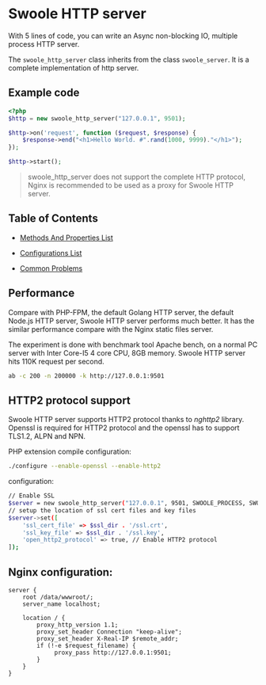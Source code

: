 # Swoole HTTP server

With 5 lines of code, you can write an Async non-blocking IO, multiple process HTTP server.

The `swoole_http_server` class inherits from the class `swoole_server`. It is a complete implementation of http server.

## Example code

```php
<?php 
$http = new swoole_http_server("127.0.0.1", 9501);

$http->on('request', function ($request, $response) {
    $response->end("<h1>Hello World. #".rand(1000, 9999)."</h1>");
});

$http->start();
```

> swoole_http_server does not support the complete HTTP protocol, Nginx is recommended to be used as a proxy for Swoole HTTP server.

## Table of Contents

* [Methods And Properties List](/modules/swoole-http-server/methods_properties.md)

* [Configurations List](/modules/swoole-http-server/configuration.md)

* [Common Problems](/modules/swoole-http-server/common-problems.md)

## Performance

Compare with PHP-FPM, the default Golang HTTP server, the default Node.js HTTP server, Swoole HTTP server performs much better. It has the similar performance compare with the Nginx static files server. 

The experiment is done with benchmark tool Apache bench, on a normal PC server with Inter Core-I5 4 core CPU, 8GB memory. Swoole HTTP server hits 110K request per second.

```bash
ab -c 200 -n 200000 -k http://127.0.0.1:9501
```
## HTTP2 protocol support

Swoole HTTP server supports HTTP2 protocol thanks to *nghttp2* library. Openssl is required for HTTP2 protocol and the openssl has to support TLS1.2, ALPN and NPN. 

PHP extension compile configuration:

```bash
./configure --enable-openssl --enable-http2
```

 configuration:

```bash
// Enable SSL
$server = new swoole_http_server("127.0.0.1", 9501, SWOOLE_PROCESS, SWOOLE_SOCK_TCP | SWOOLE_SSL);
// setup the location of ssl cert files and key files
$server->set([
    'ssl_cert_file' => $ssl_dir . '/ssl.crt',
    'ssl_key_file' => $ssl_dir . '/ssl.key',
    'open_http2_protocol' => true, // Enable HTTP2 protocol
]);
```

## Nginx configuration:

``` text
server {
    root /data/wwwroot/;
    server_name localhost;

    location / {
        proxy_http_version 1.1;
        proxy_set_header Connection "keep-alive";
        proxy_set_header X-Real-IP $remote_addr;
        if (!-e $request_filename) {
             proxy_pass http://127.0.0.1:9501;
        }
    }
}
```
